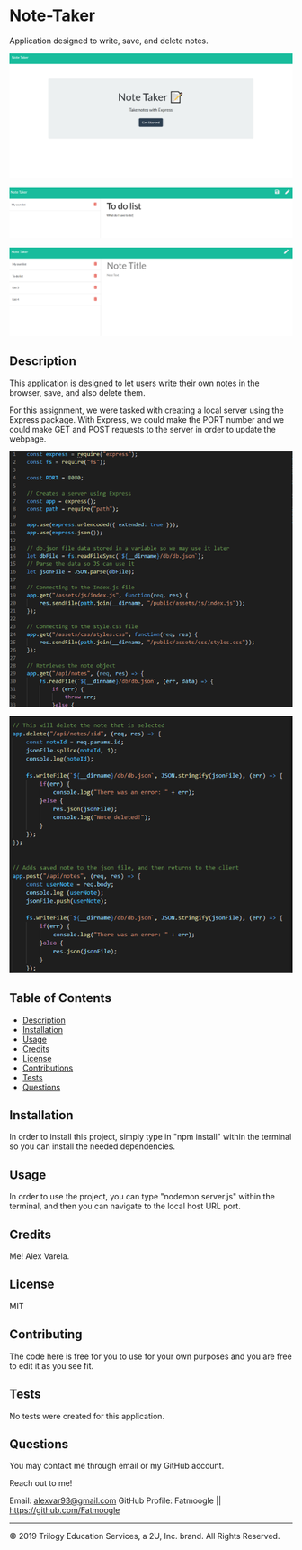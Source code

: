 # Note-Taker
Application designed to write, save, and delete notes.

![](Assets/Images/website.PNG)

![](Assets/Images/listexample.PNG)

![](Assets/Images/listexample2.PNG)


## Description 

This application is designed to let users write their own notes in the browser, save, and also delete them. 

For this assignment, we were tasked with creating a local server using the Express package. With Express, we could make the PORT number and we could make GET and POST requests to the server in order to update the webpage. 

![](Assets/Images/dependencies.PNG)

![](Assets/Images/delete.PNG)


## Table of Contents 


* [Description](#Description)
* [Installation](#Installation)
* [Usage](#Usage)
* [Credits](#Credits)
* [License](#License)
* [Contributions](#Contributions)
* [Tests](#Tests)
* [Questions](*Questions)


## Installation

In order to install this project, simply type in "npm install" within the terminal so you can install the needed dependencies.


## Usage

In order to use the project, you can type "nodemon server.js" within the terminal, and then you can navigate to the local host URL port. 


## Credits

Me! Alex Varela.


## License

MIT


## Contributing

The code here is free for you to use for your own purposes and you are free to edit it as you see fit.


## Tests

No tests were created for this application.


## Questions

You may contact me through email or my GitHub account.

Reach out to me!

Email: alexvar93@gmail.com
GitHub Profile: Fatmoogle || https://github.com/Fatmoogle 



---
© 2019 Trilogy Education Services, a 2U, Inc. brand. All Rights Reserved.

